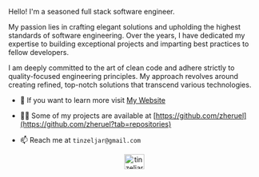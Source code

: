 Hello! I'm a seasoned full stack software engineer.

My passion lies in crafting elegant solutions and upholding the highest standards of software engineering. Over the years, I have dedicated my expertise to building exceptional projects and imparting best practices to fellow developers.

I am deeply committed to the art of clean code and adhere strictly to quality-focused engineering principles. My approach revolves around creating refined, top-notch solutions that transcend various technologies.

- 🔭 If you want to learn more visit [My Website](https://tinzeljar.com/)

- 👨‍💻 Some of my projects are available at [https://github.com/zheruel](https://github.com/zheruel?tab=repositories)

- 📫 Reach me at `tinzeljar@gmail.com`

<p align="center">
  <a href="https://www.linkedin.com/in/tin-zeljar/" target="blank"><img align="center" src="https://cdn.jsdelivr.net/npm/simple-icons@3.0.1/icons/linkedin.svg" alt="tin zeljar" height="30" width="40" /></a>
</p>
